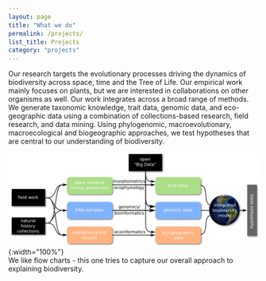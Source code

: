 ```yaml
---
layout: page
title: "What we do"
permalink: /projects/
list_title: Projects
category: "projects"
---
```


Our research targets the evolutionary processes driving the dynamics of biodiversity across space, time and the Tree of Life. Our empirical work mainly focuses on plants, but we are interested in collaborations on other organisms as well. Our work integrates across a broad range of methods. We generate taxonomic knowledge, trait data, genomic data, and eco-geographic data using a combination of collections-based research, field research, and data mining. Using phylogenomic, macroevolutionary, macroecological and biogeographic approaches, we test hypotheses that are central to our understanding of biodiversity. 

![peb-2018](/assets/images/workflow.png){:width="100%"}
<br><span class="img-legend">We like flow charts - this one tries to capture our overall approach to explaining biodiversity. </span>
